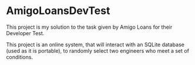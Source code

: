 # AmigoLoansDevTest

This project is my solution to the task given by Amigo Loans for their Developer Test.

This project is an online system, that will interact with an SQLite database (used as it is portable), to randomly
select two engineers who meet a set of conditions.
